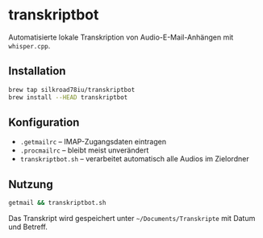 # transkriptbot

Automatisierte lokale Transkription von Audio-E-Mail-Anhängen mit `whisper.cpp`.

## Installation

```bash
brew tap silkroad78iu/transkriptbot
brew install --HEAD transkriptbot
```

## Konfiguration

- `.getmailrc` – IMAP-Zugangsdaten eintragen
- `.procmailrc` – bleibt meist unverändert
- `transkriptbot.sh` – verarbeitet automatisch alle Audios im Zielordner

## Nutzung

```bash
getmail && transkriptbot.sh
```

Das Transkript wird gespeichert unter `~/Documents/Transkripte` mit Datum und Betreff.
